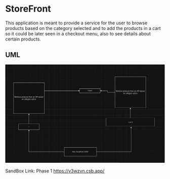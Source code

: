 # StoreFront

This application is meant to provide a service for the user to browse products based on the category selected and to add the products in a cart so it could be later seen in a checkout menu, also to see details about certain products.

## UML

![UML](./assets/UML.PNG)

SandBox Link: Phase 1 <https://v3wzvn.csb.app/>
